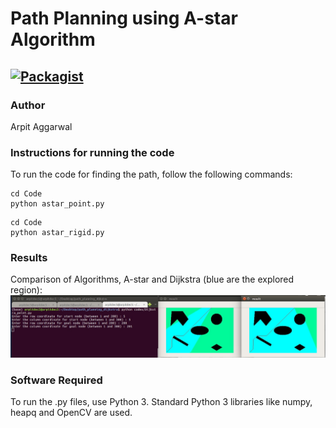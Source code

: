 # Path Planning using A-star Algorithm

[![Packagist](https://img.shields.io/packagist/l/doctrine/orm.svg)](LICENSE.md)
---

### Author
Arpit Aggarwal


### Instructions for running the code
To run the code for finding the path, follow the following commands:


```
cd Code
python astar_point.py
```


```
cd Code
python astar_rigid.py
```


### Results

Comparison of Algorithms, A-star and Dijkstra (blue are the explored region):
![Screenshot](screen.jpg)


### Software Required
To run the .py files, use Python 3. Standard Python 3 libraries like numpy, heapq and OpenCV are used.
